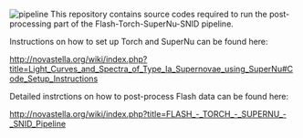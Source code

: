 ![pipeline](https://user-images.githubusercontent.com/56127611/123207022-b9a36280-d48a-11eb-859e-0f011586129b.jpeg)
This repository contains source codes required to run the post-processing part of the Flash-Torch-SuperNu-SNID pipeline.

Instructions on how to set up Torch and SuperNu can be found here:

http://novastella.org/wiki/index.php?title=Light_Curves_and_Spectra_of_Type_Ia_Supernovae_using_SuperNu#Code_Setup_Instructions

Detailed instrctions on how to post-process Flash data can be found here:

http://novastella.org/wiki/index.php?title=FLASH_-_TORCH_-_SUPERNU_-_SNID_Pipeline  
